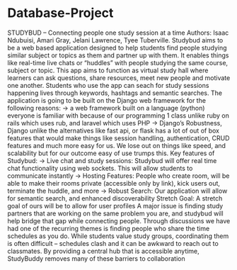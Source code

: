 # Database-Project
STUDYBUD – Connecting people one study session at a time
Authors: Isaac Ndubuisi, Amari Gray, Jelani Lawrence, Tyee Tuberville.
Studybud aims to be a web based application designed to help students find people studying
similar subject or topics as them and partner up with them. It enables things like real-time live
chats or “huddles” with people studying the same course, subject or topic. This app aims to
function as virtual study hall where learners can ask questions, share resources, meet new
people and motivate one another.
Students who use the app can seach for study sessions happening lives through keywords,
hashtags and semantic searches.
The application is going to be built on the Django web framework for the following reasons:
→ a web framework built on a language (python) everyone is familiar with because of our
programming 1 class unlike ruby on rails which uses rub, and laravel which uses PHP
→ Django’s Robustness, Django unlike the alternatives like fast api, or flask has a lot of out of
box features that would make things like session handling, authentication, CRUD features and
much more easy for us. We lose out on things like speed, and scalability but for our outcome
easy of use trumps this.
Key features of Studybud:
→ Live chat and study sessions: Studybud will offer real time chat functionality using web
sockets. This will allow students to communicate instantly
→ Hosting Features: People who create room, will be able to make their rooms private
(accessible only by link), kick users out, terminate the huddle, and more
→ Robust Search: Our application will allow for semantic search, and enhanced discoverability
Stretch Goal: A stretch goal of ours will be to allow for user profiles
A major issue is finding study partners that are working on the same problem you are, and
studybud will help bridge that gap while connecting people. Through discussions we have had
one of the recurring themes is finding people who share the time schedules as you do. While
students value study groups, coordinating them is often difficult – schedules clash and it can be
awkward to reach out to classmates. By providing a central hub that is accessible anytime,
StudyBuddy removes many of these barriers to collaboration